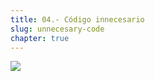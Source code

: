 ```yaml
---
title: 04.- Código innecesario
slug: unnecesary-code
chapter: true
---
```


![](/images/qap/code-quality-metrics/012.png)
